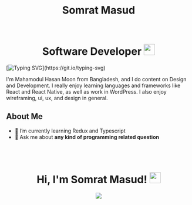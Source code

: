 
<h1 align="center">Somrat Masud</h1> <br/> 

 <h1 align="center">Software Developer <img src="https://media.giphy.com/media/WUlplcMpOCEmTGBtBW/giphy.gif" width="30"> </h1>

 [![Typing SVG](https://readme-typing-svg.herokuapp.com?font=Fira+Code&weight=800&size=24&pause=1000&center=true&width=1000&lines=Hi+there+👋,+I+am+Somrat+Masud;+Welcome+to+My+Profile!;Always+learning+new+things+;I+am+Software+Developer+(MERN);)](https://git.io/typing-svg)

I'm Mahamodul Hasan Moon from Bangladesh, and I do content on Design and Development. I really enjoy learning languages and frameworks like React and React Native, as well as work in WordPress. I also enjoy wireframing, ui, ux, and design in general.

## About Me
- 🌱 I’m currently learning Redux and Typescript
- 💬 Ask me about **any kind of programming related question**


<br/><br/>


<h1 align="center">
Hi, I'm Somrat Masud!
	<a href="https://github.com/Bouaskaoun" target="_self">
		<img src="https://media.giphy.com/media/hvRJCLFzcasrR4ia7z/giphy.gif" width="30">
	</a>

</h1>


<p align="center">
	<a href="https://github.com/Bouaskaoun">
		<img src="https://readme-typing-svg.herokuapp.com?lines=Full+Stack+Web+Developer;Freelancer;Computer+Science+Student;Always%20learning%20new%20things&center=true&width=380&height=45">
	</a>
</p>
<!--
**Somrat-Masud/Somrat-Masud** is a ✨ _special_ ✨ repository because its `README.md` (this file) appears on your GitHub profile.

Here are some ideas to get you started:

- 🔭 I’m currently working on ...
- 🌱 I’m currently learning ...
- 👯 I’m looking to collaborate on ...
- 🤔 I’m looking for help with ...
- 💬 Ask me about ...
- 📫 How to reach me: ...
- 😄 Pronouns: ...
- ⚡ Fun fact: ...
-->
